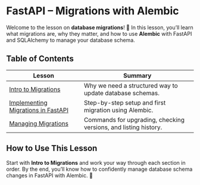 # FastAPI – Migrations with Alembic

Welcome to the lesson on **database migrations**! 🚀
In this lesson, you’ll learn what migrations are, why they matter, and how to use **Alembic** with FastAPI and SQLAlchemy to manage your database schema.

## Table of Contents

| Lesson | Summary |
|--------|---------|
| [Intro to Migrations](./intro-to-migrations.md) | Why we need a structured way to update database schemas. |
| [Implementing Migrations in FastAPI](./implementing-migrations-fastapi.md) | Step-by-step setup and first migration using Alembic. |
| [Managing Migrations](./managing-migrations.md) | Commands for upgrading, checking versions, and listing history. |

## How to Use This Lesson

Start with **Intro to Migrations** and work your way through each section in order.
By the end, you’ll know how to confidently manage database schema changes in FastAPI with Alembic. 🎉
